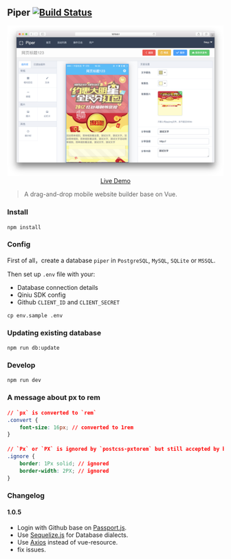 ## Piper [![Build Status](https://travis-ci.org/fireyy/piper.svg?branch=dev)](https://travis-ci.org/fireyy/piper)

<p align="center">
  <a href="https://piper-now.herokuapp.com" target="_blank">
    <img src="screen.png" width="700px">
    <br>
    Live Demo
  </a>
</p>

> A drag-and-drop mobile website builder base on Vue.

### Install

```shell
npm install
```

### Config

First of all，create a database `piper` in `PostgreSQL`, `MySQL`, `SQLite` or `MSSQL`.

Then set up `.env` file with your:

- Database connection details
- Qiniu SDK config
- Github `CLIENT_ID` and `CLIENT_SECRET`

```shell
cp env.sample .env
```

### Updating existing database

```shell
npm run db:update
```

### Develop

```shell
npm run dev
```

### A message about px to rem

```css
// `px` is converted to `rem`
.convert {
    font-size: 16px; // converted to 1rem
}

// `Px` or `PX` is ignored by `postcss-pxtorem` but still accepted by browsers
.ignore {
    border: 1Px solid; // ignored
    border-width: 2PX; // ignored
}
```

### Changelog

#### 1.0.5

- Login with Github base on [Passport.js](http://passportjs.org/).
- Use [Sequelize.js](http://docs.sequelizejs.com/) for Database dialects.
- Use [Axios](https://github.com/mzabriskie/axios) instead of vue-resource.
- fix issues.
